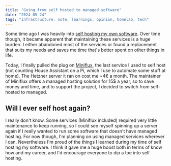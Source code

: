 ```yaml
---
title: "Going from self hosted to managed software"
date: "2024-05-24"
tags: "infrastructure, note, learnings, opinion, homelab, tech"
---
```


Some time ago I was heavily into [self hosting my own software](https://garrit.xyz/posts/2022-09-26-self-hosted-software-im-thankful-for). Over time though, it became apparent that maintaining these services is a huge burden. I either abandoned most of the services or found a replacement that suits my needs and saves me time that's better spent on other things in life.

Today, I finally pulled the plug on [Miniflux](https://miniflux.app/), the last service I used to self host (not counting House Assistant on a Pi, which I use to automate some stuff at home). The Hetzner server it ran on cost me ~4€ a month. The maintainer of Miniflux offers a managed hosting solution for 15$ a year, so to save money and time, and to support the project, I decided to switch from self-hosted to managed.

## Will I ever self host again?

I really don't know. Some services (Miniflux included) required very little maintenance to keep running, so I could see myself spinning up a server again if I really wanted to run some software that doesn't have managed hosting. For now though, I'm planning on using managed services wherever I can. Nevertheless I'm proud of the things I learned during my time of self hosting my software. I think it gave me a huge boost both in terms of know how and my career, and I'd encourage everyone to dip a toe into self hosting.
